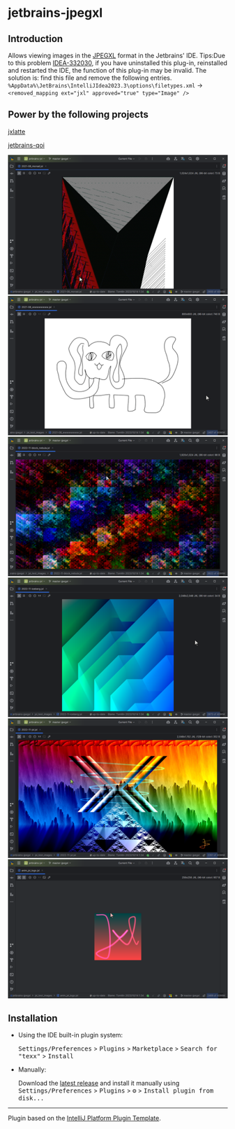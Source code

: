 # jetbrains-jpegxl



<!-- Plugin description -->
## Introduction

Allows viewing images in the [JPEGXL](https://jpeg.org/jpegxl/) format in the Jetbrains' IDE.
Tips:Due to this problem [IDEA-332030](https://youtrack.jetbrains.com/issue/IDEA-332030/Plugin-fileType-extensions-will-disappear-after-restart-if-the-plugin-was-uninstalled-once-before), if you have uninstalled this plug-in, reinstalled and restarted the IDE,
the function of this plug-in may be invalid. 
The solution is: find this file and remove the following entries.
`%AppData%\JetBrains\IntelliJIdea2023.3\options\filetypes.xml` -> `<removed_mapping ext="jxl" approved="true" type="Image" />`

## Power by the following projects

[jxlatte](https://github.com/Traneptora/jxlatte)  

[jetbrains-qoi](https://github.com/xiaozhuai/jetbrains-qoi)

<!-- Plugin description end -->

![preview1.png](jxl_test_images_preview/2021-08_monad.jxl.preview.png)
![preview2.png](jxl_test_images_preview/2021-08_wwwwwwww.jxl.preview.png)
![preview3.png](jxl_test_images_preview/2022-11-block_nebula.jxl.preview.png)
![preview4.png](jxl_test_images_preview/2022-11-iceberg.jxl.preview.png)
![preview5.png](jxl_test_images_preview/2022-11-jxl.jxl.preview.png)
![preview6.png](jxl_test_images_preview/anim_jxl_logo.jxl.preview.png)

## Installation

- Using the IDE built-in plugin system:

  <kbd>Settings/Preferences</kbd> > <kbd>Plugins</kbd> > <kbd>Marketplace</kbd> > <kbd>Search for "texx"</kbd> >
  <kbd>Install</kbd>

- Manually:

  Download the [latest release](https://github.com/meiMingle/texx/releases/latest) and install it manually using
  <kbd>Settings/Preferences</kbd> > <kbd>Plugins</kbd> > <kbd>⚙️</kbd> > <kbd>Install plugin from disk...</kbd>


---
Plugin based on the [IntelliJ Platform Plugin Template][template].

[template]: https://github.com/JetBrains/intellij-platform-plugin-template
[docs:plugin-description]: https://plugins.jetbrains.com/docs/intellij/plugin-user-experience.html#plugin-description-and-presentation